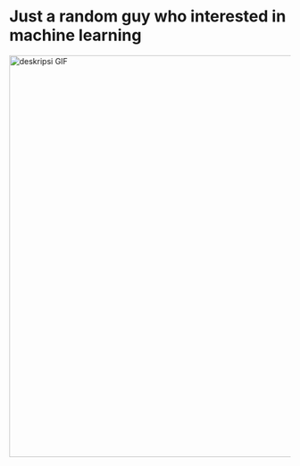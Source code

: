 **<h1>Just a random guy who interested in machine learning</h1>**
  
<p align="left">
  <img src="https://media1.tenor.com/m/BCms2VWBCx4AAAAC/dr-stone-dcst.gif" width="720" alt="deskripsi GIF">
</p>
